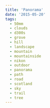 ```yaml
---
title: 'Panorama'
date: '2015-05-20'
tags:
  - 50mm
  - clouds
  - d300s
  - grove
  - hill
  - landscape
  - mountain
  - mountainside
  - nikon
  - outdoor
  - panorama
  - path
  - road
  - scotland
  - sky
  - trail
  - tree
---
```


